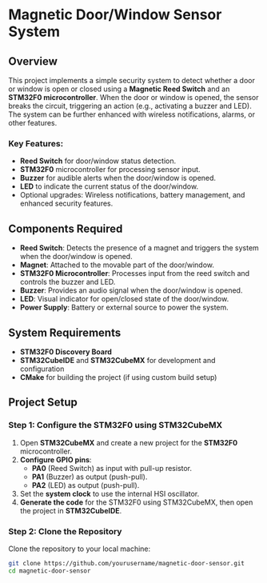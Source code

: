 # Magnetic Door/Window Sensor System

## Overview

This project implements a simple security system to detect whether a door or window is open or closed using a **Magnetic Reed Switch** and an **STM32F0 microcontroller**. When the door or window is opened, the sensor breaks the circuit, triggering an action (e.g., activating a buzzer and LED). The system can be further enhanced with wireless notifications, alarms, or other features.

### Key Features:
- **Reed Switch** for door/window status detection.
- **STM32F0** microcontroller for processing sensor input.
- **Buzzer** for audible alerts when the door/window is opened.
- **LED** to indicate the current status of the door/window.
- Optional upgrades: Wireless notifications, battery management, and enhanced security features.

## Components Required

- **Reed Switch**: Detects the presence of a magnet and triggers the system when the door/window is opened.
- **Magnet**: Attached to the movable part of the door/window.
- **STM32F0 Microcontroller**: Processes input from the reed switch and controls the buzzer and LED.
- **Buzzer**: Provides an audio signal when the door/window is opened.
- **LED**: Visual indicator for open/closed state of the door/window.
- **Power Supply**: Battery or external source to power the system.

## System Requirements

- **STM32F0 Discovery Board**
- **STM32CubeIDE** and **STM32CubeMX** for development and configuration
- **CMake** for building the project (if using custom build setup)

## Project Setup

### Step 1: Configure the STM32F0 using STM32CubeMX

1. Open **STM32CubeMX** and create a new project for the **STM32F0** microcontroller.
2. **Configure GPIO pins**:
   - **PA0** (Reed Switch) as input with pull-up resistor.
   - **PA1** (Buzzer) as output (push-pull).
   - **PA2** (LED) as output (push-pull).
3. Set the **system clock** to use the internal HSI oscillator.
4. **Generate the code** for the STM32F0 using STM32CubeMX, then open the project in **STM32CubeIDE**.

### Step 2: Clone the Repository

Clone the repository to your local machine:

```bash
git clone https://github.com/yourusername/magnetic-door-sensor.git
cd magnetic-door-sensor
